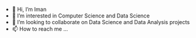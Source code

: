 - 👋 Hi, I’m Iman
- 👀 I’m interested in Computer Science and Data Science
- 💞️ I’m looking to collaborate on Data Science and Data Analysis projects
- 📫 How to reach me ...

<!---
ImanY84/ImanY84 is a ✨ special ✨ repository because its `README.md` (this file) appears on your GitHub profile.
You can click the Preview link to take a look at your changes.
--->
